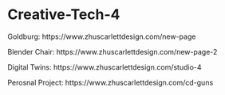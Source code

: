 # Creative-Tech-4

<p> Goldburg: https://www.zhuscarlettdesign.com/new-page </p>
<p> Blender Chair: https://www.zhuscarlettdesign.com/new-page-2 </p>
<p> Digital Twins:  https://www.zhuscarlettdesign.com/studio-4 </p>
<p> Perosnal Project: https://www.zhuscarlettdesign.com/cd-guns </p>
